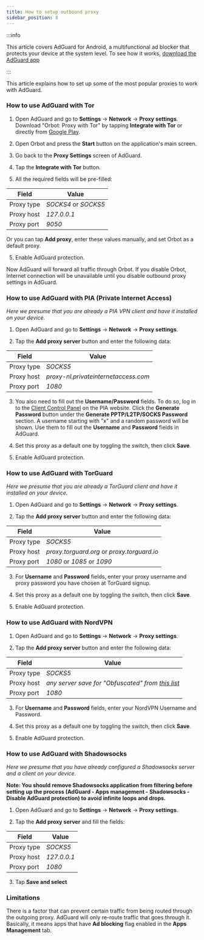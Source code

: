 ```yaml
---
title: How to setup outbound proxy
sidebar_position: 8
---
```


:::info

This article covers AdGuard for Android, a multifunctional ad blocker that protects your device at the system level. To see how it works, [download the AdGuard app](https://adguard.com/download.html?auto=true)

:::

This article explains how to set up some of the most popular proxies to work with AdGuard.

### How to use AdGuard with Tor

1. Open AdGuard and go to **Settings** → **Network** → **Proxy settings**. Download "Orbot: Proxy with Tor" by tapping **Integrate with Tor** or directly from [Google Play](https://play.google.com/store/apps/details?id=org.torproject.android&noprocess).

2. Open Orbot and press the **Start** button on the application's main screen.

2. Go back to the **Proxy Settings** screen of AdGuard.

3. Tap the **Integrate with Tor** button.

4. All the required fields will be pre-filled:

| Field      | Value                |
| ---------- | -------------------- |
| Proxy type | *SOCKS4* or *SOCKS5* |
| Proxy host | *127.0.0.1*          |
| Proxy port | *9050*               |

Or you can tap **Add proxy**, enter these values manually, and set Orbot as a default proxy.

5. Enable AdGuard protection.

Now AdGuard will forward all traffic through Orbot. If you disable Orbot, Internet connection will be unavailable until you disable outbound proxy settings in AdGuard.

### How to use AdGuard with PIA (Private Internet Access)

*Here we presume that you are already a PIA VPN client and have it installed on your device.*

1. Open AdGuard and go to **Settings** → **Network** → **Proxy settings**.

2. Tap the **Add proxy server** button and enter the following data:

| Field      | Value                                |
| ---------- | ------------------------------------ |
| Proxy type | *SOCKS5*                             |
| Proxy host | *proxy-nl.privateinternetaccess.com* |
| Proxy port | *1080*                               |

3. You also need to fill out the **Username/Password** fields. To do so, log in to the [Client Control Panel](https://www.privateinternetaccess.com/pages/client-sign-in) on the PIA website. Click the **Generate Password** button under the **Generate PPTP/L2TP/SOCKS Password** section. A username starting with "x" and a random password will be shown. Use them to fill out the **Username** and **Password** fields in AdGuard.

4. Set this proxy as a default one by toggling the switch, then click **Save**.

5. Enable AdGuard protection.

### How to use AdGuard with TorGuard

*Here we presume that you are already a TorGuard client and have it installed on your device.*

1. Open AdGuard and go to **Settings** → **Network** → **Proxy settings**.

2. Tap the **Add proxy server** button and enter the following data:

| Field      | Value                                       |
| ---------- | ------------------------------------------- |
| Proxy type | *SOCKS5*                                    |
| Proxy host | *proxy.torguard.org* or *proxy.torguard.io* |
| Proxy port | *1080* or *1085* or *1090*                  |

3. For **Username** and **Password** fields, enter your proxy username and proxy password you have chosen at TorGuard signup.

4. Set this proxy as a default one by toggling the switch, then click **Save**.

5. Enable AdGuard protection.

### How to use AdGuard with NordVPN

1. Open AdGuard and go to **Settings** → **Network** → **Proxy settings**.

2. Tap the **Add proxy server** button and enter the following data:

| Field      | Value                                                                             |
| ---------- | --------------------------------------------------------------------------------- |
| Proxy type | *SOCKS5*                                                                          |
| Proxy host | *any server save for "Obfuscated" from [this list](https://nordvpn.com/servers/)* |
| Proxy port | *1080*                                                                            |

3. For **Username** and **Password** fields, enter your NordVPN Username and Password.

4. Set this proxy as a default one by toggling the switch, then click **Save**.

5. Enable AdGuard protection.

### How to use AdGuard with Shadowsocks

*Here we presume that you have already configured a Shadowsocks server and a client on your device.*

**Note: You should remove Shadowsocks application from filtering before setting up the process (AdGuard - Apps management - Shadowsocks - Disable AdGuard protection) to avoid infinite loops and drops.**

1. Open AdGuard and go to **Settings** → **Network** → **Proxy settings**.

2. Tap the **Add proxy server** and fill the fields:

| Field      | Value       |
| ---------- | ----------- |
| Proxy type | *SOCKS5*    |
| Proxy host | *127.0.0.1* |
| Proxy port | *1080*      |

3. Tap **Save and select**

### Limitations

There is a factor that can prevent certain traffic from being routed through the outgoing proxy. AdGuard will only re-route traffic that goes through it. Basically, it means apps that have **Ad blocking** flag enabled in the **Apps Management** tab.
